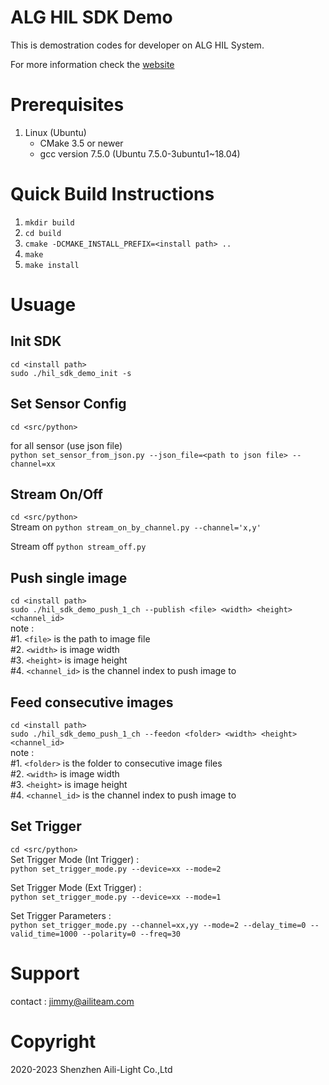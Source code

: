 ALG HIL SDK Demo
====================================  

This is demostration codes for developer on ALG HIL System.

For more information check the [website](https://aili-light.com)

# Prerequisites
1. Linux (Ubuntu)
   * CMake 3.5 or newer
   * gcc version 7.5.0 (Ubuntu 7.5.0-3ubuntu1~18.04)

# Quick Build Instructions
1.  `mkdir build`  
2.  `cd build`  
3.  `cmake -DCMAKE_INSTALL_PREFIX=<install path> ..`  
4.  `make`  
5.  `make install`  

# Usuage
Init SDK
------------------------------------
   `cd <install path>`  
   `sudo ./hil_sdk_demo_init -s`   

Set Sensor Config
------------------------------------
   `cd <src/python>`  

   for all sensor (use json file)  
   `python set_sensor_from_json.py --json_file=<path to json file> --channel=xx`  

Stream On/Off
------------------------------------
   `cd <src/python>`  
   Stream on
   `python stream_on_by_channel.py --channel='x,y'`  
   
   Stream off
   `python stream_off.py`  

Push single image
------------------------------------
   `cd <install path>`  
   `sudo ./hil_sdk_demo_push_1_ch --publish <file> <width> <height> <channel_id>`  
   note :   
   #1. `<file>`   is the path to image file    
   #2. `<width>`  is image width  
   #3. `<height>` is image height  
   #4. `<channel_id>` is the channel index to push image to   

Feed consecutive images
------------------------------------
   `cd <install path>`  
   `sudo ./hil_sdk_demo_push_1_ch --feedon <folder> <width> <height> <channel_id>`  
   note :   
   #1. `<folder>` is the folder to consecutive image files   
   #2. `<width>`  is image width  
   #3. `<height>` is image height  
   #4. `<channel_id>` is the channel index to push image to   

Set Trigger
------------------------------------
   `cd <src/python>`  
   Set Trigger Mode (Int Trigger) :  
   `python set_trigger_mode.py --device=xx --mode=2`  
   
   Set Trigger Mode (Ext Trigger) :  
   `python set_trigger_mode.py --device=xx --mode=1`  
   
   Set Trigger Parameters :  
   `python set_trigger_mode.py --channel=xx,yy --mode=2 --delay_time=0 --valid_time=1000 --polarity=0 --freq=30`  

# Support
contact : jimmy@ailiteam.com

# Copyright
2020-2023 Shenzhen Aili-Light Co.,Ltd  